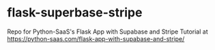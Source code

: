 # flask-superbase-stripe
Repo for Python-SaaS's Flask App with Supabase and Stripe Tutorial at https://python-saas.com/flask-app-with-supabase-and-stripe/

